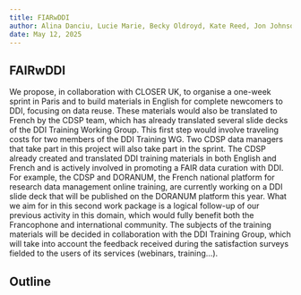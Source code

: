 ```yaml
---
title: FIARwDDI
author: Alina Danciu, Lucie Marie, Becky Oldroyd, Kate Reed, Jon Johnson
date: May 12, 2025
---
```


## FAIRwDDI

We propose, in collaboration with CLOSER UK, to organise a one-week sprint in Paris and to build materials in English for complete newcomers to DDI, focusing on data reuse. These materials would also be translated to French by the CDSP team, which has already translated several slide decks of the DDI Training Working Group. This first step would involve traveling costs for two members of the DDI Training WG. Two CDSP data managers that take part in this project will also take part in the sprint. 
The CDSP already created and translated DDI training materials in both English and French and is actively involved in promoting a FAIR data curation with DDI. For example, the CDSP and DORANUM, the French national platform for research data management online training, are currently working on a DDI slide deck that will be published on the DORANUM platform this year. What we aim for in this second work package is a logical follow-up of our previous activity in this domain, which would fully benefit both the Francophone and international community. The  subjects of the training materials will be decided in collaboration with the DDI Training Group, which will take into account the feedback received during the satisfaction surveys fielded to the users of its services (webinars, training…). 


## Outline


